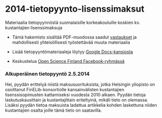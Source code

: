 2014-tietopyynto-lisenssimaksut
===============================

Materiaalia tietopyynnöstä suomalaisille korkeakouluille koskien kv. kustantajien lisenssimaksuja

 * Tämä hakemisto sisältää PDF-muodossa saadut
   [vastaukset](vastaukset) ja mahdollisesti yhteisöllisesti
   työstettävää muuta materiaalia

 * Lisää tietopyyntömateriaaleja löytyy [Google Docs-kansiosta](https://drive.google.com/?hl=fi&urp=https://www.google.nl/url?sa%3Dt%26rct%3Dj%26q%3D%26esrc%3Ds%26sou&pli=1#folders/0BzpjC35str8vUkpaTnFvZUNZV0k)

 * Keskustelua [Open Science Finland Facebook-ryhmässä](https://www.facebook.com/groups/241398182642057/permalink/411482855633588/)



### Alkuperäinen tietopyyntö 2.5.2014

Hei, pyydän erittelyä niistä maksusuorituksista, jotka Helsingin yliopisto on osoittanut  FinELib-konsortiolle kansainvälisten kustantajien lisenssisopimusten kattamiseksi  vuodesta 2010 alkaen. Pyydän tietoja laskutuskausittain ja  kustantajittain eriteltyinä, mikäli tieto on olemassa. Lisäksi pyydän  tietoa maksuista ladattua artikkelia kohden laskettuna niiden  kustantajien osalta  joille tämä tieto on saatavilla. 
